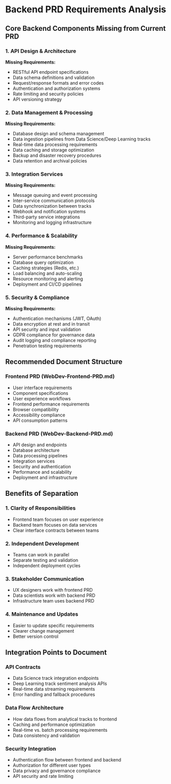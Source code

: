 # Backend PRD Requirements Analysis

## Core Backend Components Missing from Current PRD

### 1. API Design & Architecture

**Missing Requirements:**

- RESTful API endpoint specifications
- Data schema definitions and validation
- Request/response formats and error codes
- Authentication and authorization systems
- Rate limiting and security policies
- API versioning strategy

### 2. Data Management & Processing

**Missing Requirements:**

- Database design and schema management
- Data ingestion pipelines from Data Science/Deep Learning tracks
- Real-time data processing requirements
- Data caching and storage optimization
- Backup and disaster recovery procedures
- Data retention and archival policies

### 3. Integration Services

**Missing Requirements:**

- Message queuing and event processing
- Inter-service communication protocols
- Data synchronization between tracks
- Webhook and notification systems
- Third-party service integrations
- Monitoring and logging infrastructure

### 4. Performance & Scalability

**Missing Requirements:**

- Server performance benchmarks
- Database query optimization
- Caching strategies (Redis, etc.)
- Load balancing and auto-scaling
- Resource monitoring and alerting
- Deployment and CI/CD pipelines

### 5. Security & Compliance

**Missing Requirements:**

- Authentication mechanisms (JWT, OAuth)
- Data encryption at rest and in transit
- API security and input validation
- GDPR compliance for governance data
- Audit logging and compliance reporting
- Penetration testing requirements

## Recommended Document Structure

### Frontend PRD (WebDev-Frontend-PRD.md)

- User interface requirements
- Component specifications
- User experience workflows
- Frontend performance requirements
- Browser compatibility
- Accessibility compliance
- API consumption patterns

### Backend PRD (WebDev-Backend-PRD.md)

- API design and endpoints
- Database architecture
- Data processing pipelines
- Integration services
- Security and authentication
- Performance and scalability
- Deployment and infrastructure

## Benefits of Separation

### 1. **Clarity of Responsibilities**

- Frontend team focuses on user experience
- Backend team focuses on data services
- Clear interface contracts between teams

### 2. **Independent Development**

- Teams can work in parallel
- Separate testing and validation
- Independent deployment cycles

### 3. **Stakeholder Communication**

- UX designers work with frontend PRD
- Data scientists work with backend PRD
- Infrastructure team uses backend PRD

### 4. **Maintenance and Updates**

- Easier to update specific requirements
- Clearer change management
- Better version control

## Integration Points to Document

### API Contracts

- Data Science track integration endpoints
- Deep Learning track sentiment analysis APIs
- Real-time data streaming requirements
- Error handling and fallback procedures

### Data Flow Architecture

- How data flows from analytical tracks to frontend
- Caching and performance optimization
- Real-time vs. batch processing requirements
- Data consistency and validation

### Security Integration

- Authentication flow between frontend and backend
- Authorization for different user types
- Data privacy and governance compliance
- API security and rate limiting
